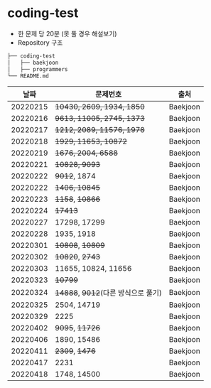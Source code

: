 # coding-test
- 한 문제 당 20분 (못 풀 경우 해설보기)
- Repository 구조
```bash
├── coding-test
│   ├── baekjoon
│   ├── programmers
└── README.md
``` 

|날짜|문제번호|출처|
|------|---|---|
|20220215|~~10430, 2609, 1934, 1850~~|Baekjoon|
|20220216|~~9613, 11005, 2745, 1373~~|Baekjoon|
|20220217|~~1212, 2089, 11576, 1978~~|Baekjoon|
|20220218|~~1929, 11653, 10872~~|Baekjoon|
|20220219|~~1676, 2004, 6588~~|Baekjoon|
|20220221|~~10828, 9093~~|Baekjoon|
|20220222|~~9012~~, 1874|Baekjoon|
|20220222|~~1406, 10845~~|Baekjoon|
|20220223|~~1158~~, ~~10866~~|Baekjoon|
|20220224|~~17413~~|Baekjoon|
|20220227|17298, 17299|Baekjoon|
|20220228|1935, 1918|Baekjoon|
|20220301|~~10808~~, ~~10809~~|Baekjoon|
|20220302|~~10820~~, ~~2743~~|Baekjoon|
|20220303|11655, 10824, 11656|Baekjoon|
|20220323|~~10799~~|Baekjoon|
|20220324|~~14888~~, ~~9012~~(다른 방식으로 풀기)|Baekjoon|
|20220325|2504, 14719|Baekjoon|
|20220329|2225|Baekjoon|
|20220402|~~9095~~, ~~11726~~|Baekjoon|
|20220406|1890, 15486|Baekjoon|
|20220411|~~2309~~, ~~1476~~|Baekjoon|
|20220417|2231|Baekjoon|
|20220418|1748, 14500|Baekjoon|



